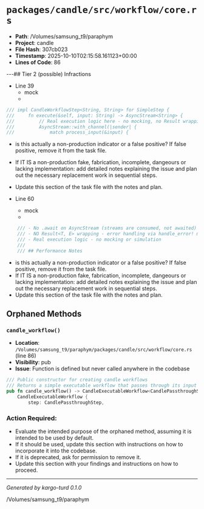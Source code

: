# `packages/candle/src/workflow/core.rs`

- **Path**: /Volumes/samsung_t9/paraphym
- **Project**: candle
- **File Hash**: 307cb023  
- **Timestamp**: 2025-10-10T02:15:58.161123+00:00  
- **Lines of Code**: 86

---## Tier 2 (possible) Infractions 


- Line 39
  - mock
  - 

```rust
/// impl CandleWorkflowStep<String, String> for SimpleStep {
///     fn execute(&self, input: String) -> AsyncStream<String> {
///         // Real execution logic here - no mocking, no Result wrapping
///         AsyncStream::with_channel(|sender| {
///             match process_input(&input) {
```

- is this actually a non-production indicator or a false positive? If false positive, remove it from the task file.
- If IT IS a non-production fake, fabrication, incomplete, dangeours or lacking implementation: add detailed notes explaining the issue and plan out the necessary replacement work in sequential steps. 
- Update this section of the task file with the notes and plan.


- Line 60
  - mock
  - 

```rust
    /// - No .await on AsyncStream (streams are consumed, not awaited)
    /// - NO Result<T, E> wrapping - error handling via handle_error! macro
    /// - Real execution logic - no mocking or simulation
    ///
    /// ## Performance Notes
```

- is this actually a non-production indicator or a false positive? If false positive, remove it from the task file.
- If IT IS a non-production fake, fabrication, incomplete, dangeours or lacking implementation: add detailed notes explaining the issue and plan out the necessary replacement work in sequential steps. 
- Update this section of the task file with the notes and plan.

## Orphaned Methods


### `candle_workflow()`

- **Location**: `/Volumes/samsung_t9/paraphym/packages/candle/src/workflow/core.rs` (line 86)
- **Visibility**: pub
- **Issue**: Function is defined but never called anywhere in the codebase

```rust
/// Public constructor for creating candle workflows
/// Returns a simple executable workflow that passes through its input
pub fn candle_workflow() -> CandleExecutableWorkflow<CandlePassthroughStep> {
    CandleExecutableWorkflow {
        step: CandlePassthroughStep,
```

### Action Required:

- Evaluate the intended purpose of the orphaned method, assuming it is intended to be used by default.
- If it should be used, update this section with instructions on how to incorporate it into the codebase.
- If it is deprecated, ask for permission to remove it.
- Update this section with your findings and instructions on how to proceed.

---

*Generated by kargo-turd 0.1.0*

/Volumes/samsung_t9/paraphym